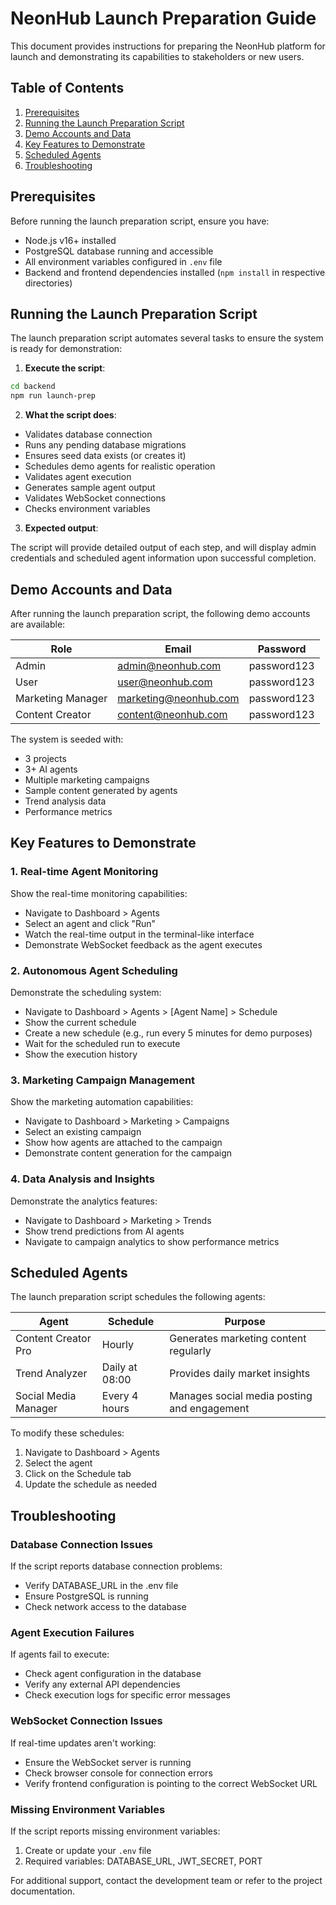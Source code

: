 # NeonHub Launch Preparation Guide

This document provides instructions for preparing the NeonHub platform for launch and demonstrating its capabilities to stakeholders or new users.

## Table of Contents

1. [Prerequisites](#prerequisites)
2. [Running the Launch Preparation Script](#running-the-launch-preparation-script)
3. [Demo Accounts and Data](#demo-accounts-and-data)
4. [Key Features to Demonstrate](#key-features-to-demonstrate)
5. [Scheduled Agents](#scheduled-agents)
6. [Troubleshooting](#troubleshooting)

## Prerequisites

Before running the launch preparation script, ensure you have:

- Node.js v16+ installed
- PostgreSQL database running and accessible
- All environment variables configured in `.env` file
- Backend and frontend dependencies installed (`npm install` in respective directories)

## Running the Launch Preparation Script

The launch preparation script automates several tasks to ensure the system is ready for demonstration:

1. **Execute the script**:

```bash
cd backend
npm run launch-prep
```

2. **What the script does**:

- Validates database connection
- Runs any pending database migrations
- Ensures seed data exists (or creates it)
- Schedules demo agents for realistic operation
- Validates agent execution
- Generates sample agent output
- Validates WebSocket connections
- Checks environment variables

3. **Expected output**:

The script will provide detailed output of each step, and will display admin credentials and scheduled agent information upon successful completion.

## Demo Accounts and Data

After running the launch preparation script, the following demo accounts are available:

| Role              | Email                 | Password    |
| ----------------- | --------------------- | ----------- |
| Admin             | admin@neonhub.com     | password123 |
| User              | user@neonhub.com      | password123 |
| Marketing Manager | marketing@neonhub.com | password123 |
| Content Creator   | content@neonhub.com   | password123 |

The system is seeded with:

- 3 projects
- 3+ AI agents
- Multiple marketing campaigns
- Sample content generated by agents
- Trend analysis data
- Performance metrics

## Key Features to Demonstrate

### 1. Real-time Agent Monitoring

Show the real-time monitoring capabilities:

- Navigate to Dashboard > Agents
- Select an agent and click "Run"
- Watch the real-time output in the terminal-like interface
- Demonstrate WebSocket feedback as the agent executes

### 2. Autonomous Agent Scheduling

Demonstrate the scheduling system:

- Navigate to Dashboard > Agents > [Agent Name] > Schedule
- Show the current schedule
- Create a new schedule (e.g., run every 5 minutes for demo purposes)
- Wait for the scheduled run to execute
- Show the execution history

### 3. Marketing Campaign Management

Show the marketing automation capabilities:

- Navigate to Dashboard > Marketing > Campaigns
- Select an existing campaign
- Show how agents are attached to the campaign
- Demonstrate content generation for the campaign

### 4. Data Analysis and Insights

Demonstrate the analytics features:

- Navigate to Dashboard > Marketing > Trends
- Show trend predictions from AI agents
- Navigate to campaign analytics to show performance metrics

## Scheduled Agents

The launch preparation script schedules the following agents:

| Agent                | Schedule       | Purpose                                     |
| -------------------- | -------------- | ------------------------------------------- |
| Content Creator Pro  | Hourly         | Generates marketing content regularly       |
| Trend Analyzer       | Daily at 08:00 | Provides daily market insights              |
| Social Media Manager | Every 4 hours  | Manages social media posting and engagement |

To modify these schedules:

1. Navigate to Dashboard > Agents
2. Select the agent
3. Click on the Schedule tab
4. Update the schedule as needed

## Troubleshooting

### Database Connection Issues

If the script reports database connection problems:

- Verify DATABASE_URL in the .env file
- Ensure PostgreSQL is running
- Check network access to the database

### Agent Execution Failures

If agents fail to execute:

- Check agent configuration in the database
- Verify any external API dependencies
- Check execution logs for specific error messages

### WebSocket Connection Issues

If real-time updates aren't working:

- Ensure the WebSocket server is running
- Check browser console for connection errors
- Verify frontend configuration is pointing to the correct WebSocket URL

### Missing Environment Variables

If the script reports missing environment variables:

1. Create or update your `.env` file
2. Required variables: DATABASE_URL, JWT_SECRET, PORT

For additional support, contact the development team or refer to the project documentation.
